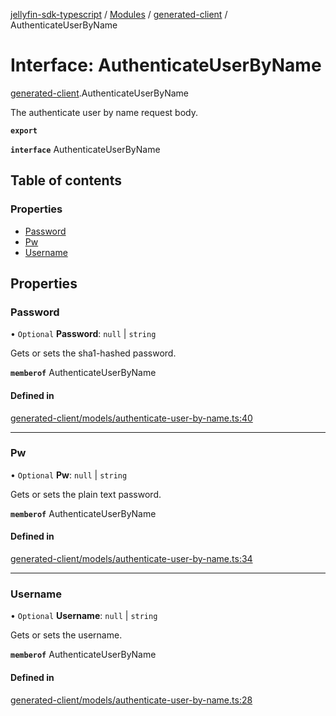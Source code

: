 [jellyfin-sdk-typescript](../README.md) / [Modules](../modules.md) / [generated-client](../modules/generated_client.md) / AuthenticateUserByName

# Interface: AuthenticateUserByName

[generated-client](../modules/generated_client.md).AuthenticateUserByName

The authenticate user by name request body.

**`export`**

**`interface`** AuthenticateUserByName

## Table of contents

### Properties

- [Password](generated_client.AuthenticateUserByName.md#password)
- [Pw](generated_client.AuthenticateUserByName.md#pw)
- [Username](generated_client.AuthenticateUserByName.md#username)

## Properties

### Password

• `Optional` **Password**: ``null`` \| `string`

Gets or sets the sha1-hashed password.

**`memberof`** AuthenticateUserByName

#### Defined in

[generated-client/models/authenticate-user-by-name.ts:40](https://github.com/thornbill/jellyfin-sdk-typescript/blob/644c849/src/generated-client/models/authenticate-user-by-name.ts#L40)

___

### Pw

• `Optional` **Pw**: ``null`` \| `string`

Gets or sets the plain text password.

**`memberof`** AuthenticateUserByName

#### Defined in

[generated-client/models/authenticate-user-by-name.ts:34](https://github.com/thornbill/jellyfin-sdk-typescript/blob/644c849/src/generated-client/models/authenticate-user-by-name.ts#L34)

___

### Username

• `Optional` **Username**: ``null`` \| `string`

Gets or sets the username.

**`memberof`** AuthenticateUserByName

#### Defined in

[generated-client/models/authenticate-user-by-name.ts:28](https://github.com/thornbill/jellyfin-sdk-typescript/blob/644c849/src/generated-client/models/authenticate-user-by-name.ts#L28)
